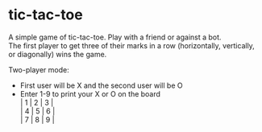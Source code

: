# tic-tac-toe
A simple game of tic-tac-toe. Play with a friend or against a bot.\
The first player to get three of their marks in a row (horizontally, vertically, or diagonally) wins the game.

Two-player mode:
- First user will be X and the second user will be O
- Enter 1-9 to print your X or O on the board\
| 1 | 2 | 3 |\
| 4 | 5 | 6 |\
| 7 | 8 | 9 |
